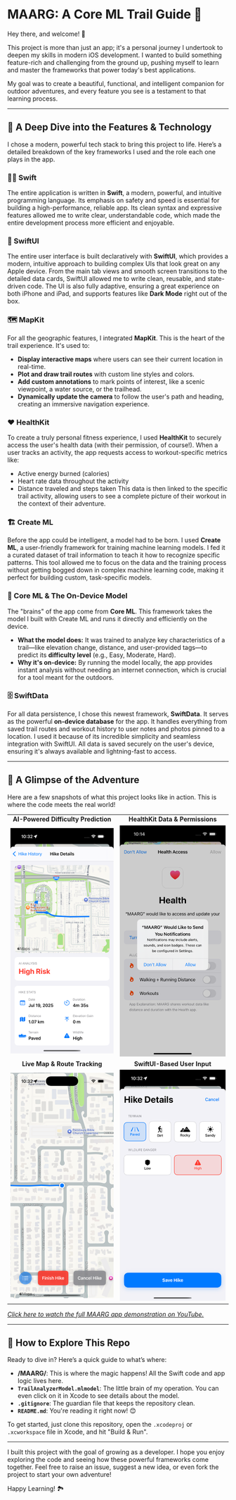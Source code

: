 # MAARG: A Core ML Trail Guide 🌲

Hey there, and welcome! 👋

This project is more than just an app; it's a personal journey I undertook to deepen my skills in modern iOS development. I wanted to build something feature-rich and challenging from the ground up, pushing myself to learn and master the frameworks that power today's best applications.

My goal was to create a beautiful, functional, and intelligent companion for outdoor adventures, and every feature you see is a testament to that learning process.

***

## 🚀 A Deep Dive into the Features & Technology

I chose a modern, powerful tech stack to bring this project to life. Here’s a detailed breakdown of the key frameworks I used and the role each one plays in the app.

### 👨‍💻 Swift
The entire application is written in **Swift**, a modern, powerful, and intuitive programming language. Its emphasis on safety and speed is essential for building a high-performance, reliable app. Its clean syntax and expressive features allowed me to write clear, understandable code, which made the entire development process more efficient and enjoyable.

### 🎨 SwiftUI
The entire user interface is built declaratively with **SwiftUI**, which provides a modern, intuitive approach to building complex UIs that look great on any Apple device. From the main tab views and smooth screen transitions to the detailed data cards, SwiftUI allowed me to write clean, reusable, and state-driven code. The UI is also fully adaptive, ensuring a great experience on both iPhone and iPad, and supports features like **Dark Mode** right out of the box.

### 🗺️ MapKit
For all the geographic features, I integrated **MapKit**. This is the heart of the trail experience. It's used to:
* **Display interactive maps** where users can see their current location in real-time.
* **Plot and draw trail routes** with custom line styles and colors.
* **Add custom annotations** to mark points of interest, like a scenic viewpoint, a water source, or the trailhead.
* **Dynamically update the camera** to follow the user's path and heading, creating an immersive navigation experience.

### ❤️ HealthKit
To create a truly personal fitness experience, I used **HealthKit** to securely access the user's health data (with their permission, of course!). When a user tracks an activity, the app requests access to workout-specific metrics like:
* Active energy burned (calories)
* Heart rate data throughout the activity
* Distance traveled and steps taken
This data is then linked to the specific trail activity, allowing users to see a complete picture of their workout in the context of their adventure.

### 🏗️ Create ML
Before the app could be intelligent, a model had to be born. I used **Create ML**, a user-friendly framework for training machine learning models. I fed it a curated dataset of trail information to teach it how to recognize specific patterns. This tool allowed me to focus on the data and the training process without getting bogged down in complex machine learning code, making it perfect for building custom, task-specific models.

### 🧠 Core ML & The On-Device Model
The "brains" of the app come from **Core ML**. This framework takes the model I built with Create ML and runs it directly and efficiently on the device.
* **What the model does:** It was trained to analyze key characteristics of a trail—like elevation change, distance, and user-provided tags—to predict its **difficulty level** (e.g., Easy, Moderate, Hard).
* **Why it's on-device:** By running the model locally, the app provides instant analysis without needing an internet connection, which is crucial for a tool meant for the outdoors.

### 🗄️ SwiftData
For all data persistence, I chose this newest framework, **SwiftData**. It serves as the powerful **on-device database** for the app. It handles everything from saved trail routes and workout history to user notes and photos pinned to a location. I used it because of its incredible simplicity and seamless integration with SwiftUI. All data is saved securely on the user's device, ensuring it's always available and lightning-fast to access.

***

## 📸 A Glimpse of the Adventure

Here are a few snapshots of what this project looks like in action. This is where the code meets the real world!


<table align="center">
 <tr>
  <td align="center"><strong>AI-Powered Difficulty Prediction</strong></td>
  <td align="center"><strong>HealthKit Data & Permissions</strong></td>
 </tr>
 <tr>
  <td><img src="https://github.com/divyadeepmishra/MAARG/blob/main/assets/Simulator%20Screenshot%20-%20iPhone%2016%20Pro%20-%202025-07-19%20at%2010.32.35.png" alt="A screenshot showing the main user interface of the app." width="350"></td>
  <td><img src="https://github.com/divyadeepmishra/MAARG/blob/main/assets/Simulator%20Screenshot%20-%20iPhone%2016%20Pro%20-%202025-07-19%20at%2010.14.31.png" alt="A screenshot showing the machine learning model identifying a feature on a trail." width="350"></td>
 </tr>
 <tr>
  <td align="center"><strong>Live Map & Route Tracking</strong></td>
  <td align="center"><strong>SwiftUI-Based User Input</strong></td>
 </tr>
  <tr>
  <td><img src="https://github.com/divyadeepmishra/MAARG/blob/main/assets/Simulator%20Screenshot%20-%20iPhone%2016%20Pro%20-%202025-07-19%20at%2010.32.07.png" alt="A beautiful photo of a trail that the app might analyze." width="350"></td>
  <td><img src="https://github.com/divyadeepmishra/MAARG/blob/main/assets/Simulator%20Screenshot%20-%20iPhone%2016%20Pro%20-%202025-07-19%20at%2010.32.19.png" alt="A screenshot of another feature within the app." width="350"></td>
 </tr>
</table>

  *[Click here to watch the full MAARG app demonstration on YouTube.](https://youtube.com/shorts/cUqQEj2Knwo)*

***

## 🔎 How to Explore This Repo

Ready to dive in? Here’s a quick guide to what’s where:

* **/MAARG/**: This is where the magic happens! All the Swift code and app logic lives here.
* **`TrailAnalyzerModel.mlmodel`**: The little brain of my operation. You can even click on it in Xcode to see details about the model.
* **`.gitignore`**: The guardian file that keeps the repository clean.
* **`README.md`**: You're reading it right now! 😊

To get started, just clone this repository, open the `.xcodeproj` or `.xcworkspace` file in Xcode, and hit "Build & Run".

---

I built this project with the goal of growing as a developer. I hope you enjoy exploring the code and seeing how these powerful frameworks come together. Feel free to raise an issue, suggest a new idea, or even fork the project to start your own adventure!


Happy Learning! 🏞️

